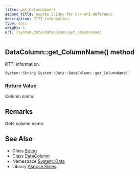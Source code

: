 ```yaml
---
title: get_ColumnName()
second_title: Aspose.Slides for C++ API Reference
description: RTTI information.
type: docs
weight: 1
url: /system.data/datacolumn/get_columnname/
---
```

## DataColumn::get_ColumnName() method


RTTI information.

```cpp
System::String System::Data::DataColumn::get_ColumnName()
```


### Return Value

Column name.
## Remarks


Gets column name. 
## See Also

* Class [String](../../../system/string/)
* Class [DataColumn](../)
* Namespace [System::Data](../../)
* Library [Aspose.Slides](../../../)